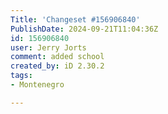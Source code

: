 ```yaml
---
Title: 'Changeset #156906840'
PublishDate: 2024-09-21T11:04:36Z
id: 156906840
user: Jerry Jorts
comment: added school
created_by: iD 2.30.2
tags:
- Montenegro

---
```


